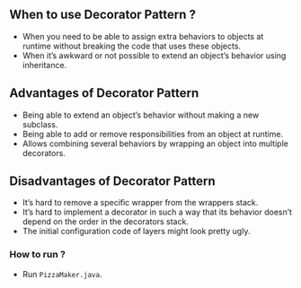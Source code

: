 ## When to use Decorator Pattern ?

- When you need to be able to assign extra behaviors to objects at runtime without breaking the code that uses these objects.
- When it’s awkward or not possible to extend an object’s behavior using inheritance.

## Advantages of Decorator Pattern

- Being able to extend an object’s behavior without making a new subclass.
- Being able to add or remove responsibilities from an object at runtime.
- Allows combining several behaviors by wrapping an object into multiple decorators.

## Disadvantages of Decorator Pattern

- It’s hard to remove a specific wrapper from the wrappers stack.
- It’s hard to implement a decorator in such a way that its behavior doesn’t depend on the order in the decorators stack.
- The initial configuration code of layers might look pretty ugly.

### How to run ?

- Run `PizzaMaker.java`.
